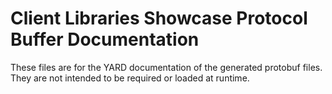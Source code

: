 # Client Libraries Showcase Protocol Buffer Documentation

These files are for the YARD documentation of the generated protobuf files.
They are not intended to be required or loaded at runtime.
